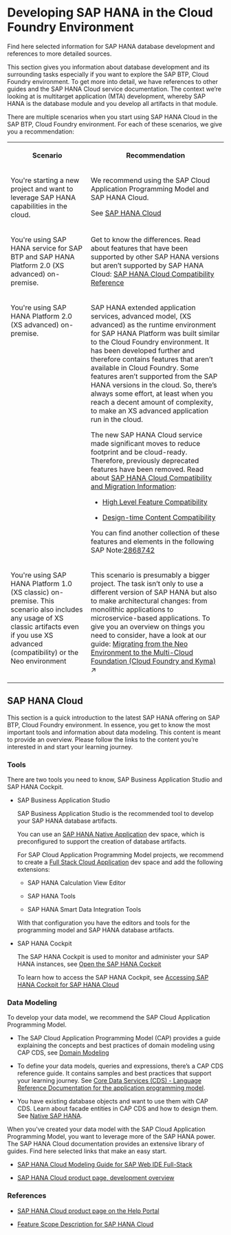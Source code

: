 <!-- loio14224d75f6c64b499d189e3ebd131ec2 -->

# Developing SAP HANA in the Cloud Foundry Environment

Find here selected information for SAP HANA database development and references to more detailed sources.



This section gives you information about database development and its surrounding tasks especially if you want to explore the SAP BTP, Cloud Foundry environment. To get more into detail, we have references to other guides and the SAP HANA Cloud service documentation. The context we’re looking at is multitarget application \(MTA\) development, whereby SAP HANA is the database module and you develop all artifacts in that module.

There are multiple scenarios when you start using SAP HANA Cloud in the SAP BTP, Cloud Foundry environment. For each of these scenarios, we give you a recommendation:


<table>
<tr>
<th valign="top">

Scenario



</th>
<th valign="top">

Recommendation



</th>
</tr>
<tr>
<td valign="top">

You're starting a new project and want to leverage SAP HANA capabilities in the cloud.



</td>
<td valign="top">

We recommend using the SAP Cloud Application Programming Model and SAP HANA Cloud.

See [SAP HANA Cloud](developing-sap-hana-in-the-cloud-foundry-environment-14224d7.md#loioa697b1b1b5ad4b598378ff0fa091fa35)



</td>
</tr>
<tr>
<td valign="top">

You're using SAP HANA service for SAP BTP and SAP HANA Platform 2.0 \(XS advanced\) on-premise.



</td>
<td valign="top">

Get to know the differences. Read about features that have been supported by other SAP HANA versions but aren’t supported by SAP HANA Cloud: [SAP HANA Cloud Compatibility Reference](https://help.sap.com/viewer/3c53bc7b58934a9795b6dd8c7e28cf05/cloud/en-US/3101cb652bb74739a3e39593ea969bc5.html) 



</td>
</tr>
<tr>
<td valign="top">

You're using SAP HANA Platform 2.0 \(XS advanced\) on-premise.



</td>
<td valign="top">

SAP HANA extended application services, advanced model, \(XS advanced\) as the runtime environment for SAP HANA Platform was built similar to the Cloud Foundry environment. It has been developed further and therefore contains features that aren’t available in Cloud Foundry. Some features aren’t supported from the SAP HANA versions in the cloud. So, there’s always some effort, at least when you reach a decent amount of complexity, to make an XS advanced application run in the cloud.

The new SAP HANA Cloud service made significant moves to reduce footprint and be cloud-ready. Therefore, previously deprecated features have been removed. Read about [SAP HANA Cloud Compatibility and Migration Information](https://help.sap.com/viewer/3c53bc7b58934a9795b6dd8c7e28cf05/hanacloud/en-US/9c8656d9c1a34c829fab426cb77b4639.html):

-   [High Level Feature Compatibility](https://help.sap.com/viewer/3c53bc7b58934a9795b6dd8c7e28cf05/hanacloud/en-US/e131e792973348d1ac072590fe3d137c.html)

-   [Design-time Content Compatibility](https://help.sap.com/viewer/3c53bc7b58934a9795b6dd8c7e28cf05/hanacloud/en-US/9c8656d9c1a34c829fab426cb77b4639.html)


You can find another collection of these features and elements in the following SAP Note:[2868742](https://launchpad.support.sap.com/#/notes/2868742) 



</td>
</tr>
<tr>
<td valign="top">

You're using SAP HANA Platform 1.0 \(XS classic\) on-premise. This scenario also includes any usage of XS classic artifacts even if you use XS advanced \(compatibility\) or the Neo environment



</td>
<td valign="top">

This scenario is presumably a bigger project. The task isn’t only to use a different version of SAP HANA but also to make architectural changes: from monolithic applications to microservice-based applications. To give you an overview on things you need to consider, have a look at our guide: [Migrating from the Neo Environment to the Multi-Cloud Foundation (Cloud Foundry and Kyma)](https://help.sap.com/viewer/b017fc4f944e4eb5b31501b3d1b6a1f0/Cloud/en-US/aae4e0ae1cdf434b908c3c8cf3ea942a.html "Learn why and how to migrate your scenarios on SAP Business Technology Platform (SAP BTP) from the Neo environment to the multi-cloud foundation.") :arrow_upper_right: 



</td>
</tr>
</table>

 <a name="loioa697b1b1b5ad4b598378ff0fa091fa35"/>

<!-- loioa697b1b1b5ad4b598378ff0fa091fa35 -->

## SAP HANA Cloud



This section is a quick introduction to the latest SAP HANA offering on SAP BTP, Cloud Foundry environment. In essence, you get to know the most important tools and information about data modeling. This content is meant to provide an overview. Please follow the links to the content you’re interested in and start your learning journey.



### Tools

There are two tools you need to know, SAP Business Application Studio and SAP HANA Cockpit.

-   SAP Business Application Studio

    SAP Business Application Studio is the recommended tool to develop your SAP HANA database artifacts.

    You can use an [SAP HANA Native Application](https://help.sap.com/products/SAP%20Business%20Application%20Studio/9d1db9835307451daa8c930fbd9ab264/7eae9c5e799e4f70946114f74f413ae9.html?version=Cloud) dev space, which is preconfigured to support the creation of database artifacts.

    For SAP Cloud Application Programming Model projects, we recommend to create a [Full Stack Cloud Application](https://help.sap.com/products/SAP%20Business%20Application%20Studio/9d1db9835307451daa8c930fbd9ab264/de0af65a0d764bf3b40d2c2352c08393.html?version=Cloud) dev space and add the following extensions:

    -   SAP HANA Calculation View Editor

    -   SAP HANA Tools

    -   SAP HANA Smart Data Integration Tools


    With that configuration you have the editors and tools for the programming model and SAP HANA database artifacts.

-   SAP HANA Cockpit

    The SAP HANA Cockpit is used to monitor and administer your SAP HANA instances, see [Open the SAP HANA Cockpit](https://help.sap.com/viewer/9ae9104a46f74a6583ce5182e7fb20cb/hanacloud/en-US/18fde2ad1da742d79aebd943a1aa71cd.html)

    To learn how to access the SAP HANA Cockpit, see [Accessing SAP HANA Cockpit for SAP HANA Cloud](https://help.sap.com/viewer/9630e508caef4578b34db22014998dba/cloud/en-US/ef52446052e14f7ca0783113c08fd515.html)




### Data Modeling

To develop your data model, we recommend the SAP Cloud Application Programming Model.

-   The SAP Cloud Application Programming Model \(CAP\) provides a guide explaining the concepts and best practices of domain modeling using CAP CDS, see [Domain Modeling](https://cap.cloud.sap/docs/guides/domain-models)

-   To define your data models, queries and expressions, there’s a CAP CDS reference guide. It contains samples and best practices that support your learning journey. See [Core Data Services \(CDS\) - Language Reference Documentation for the application programming model](https://cap.cloud.sap/docs/cds).

-   You have existing database objects and want to use them with CAP CDS. Learn about facade entities in CAP CDS and how to design them. See [Native SAP HANA](https://cap.cloud.sap/docs/advanced/hana).


When you've created your data model with the SAP Cloud Application Programming Model, you want to leverage more of the SAP HANA power. The SAP HANA Cloud documentation provides an extensive library of guides. Find here selected links that make an easy start.

-   [SAP HANA Cloud Modeling Guide for SAP Web IDE Full-Stack](https://help.sap.com/viewer/460112ecd20e42c0a647979434b32412/cloud/en-US/307c939cc3354280a257ed0fe2e40196.html)

-   [SAP HANA Cloud product page, development overview](https://help.sap.com/viewer/product/DRAFT/HANA_CLOUD/cloud/en-US?task=develop_task)




### References

-   [SAP HANA Cloud product page on the Help Portal](https://help.sap.com/viewer/product/HANA_CLOUD/cloud/en-US)

-   [Feature Scope Description for SAP HANA Cloud](https://help.sap.com/viewer/5b0a45d84713461084c26b6a31533fd0/cloud/en-US)


